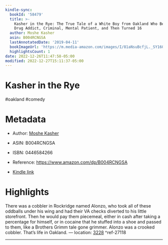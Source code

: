 ```yaml
---
kindle-sync:
  bookId: '58479'
  title: >-
    Kasher in the Rye: The True Tale of a White Boy from Oakland Who Became a
    Drug Addict, Criminal, Mental Patient, and Then Turned 16
  author: Moshe Kasher
  asin: B004RCNGSA
  lastAnnotatedDate: '2019-04-11'
  bookImageUrl: 'https://m.media-amazon.com/images/I/81aNsuBcfjL._SY160.jpg'
  highlightsCount: 1
date: 2022-12-26T11:47:58-05:00
modified: 2022-12-27T15:11:37-05:00
---
```

# Kasher in the Rye

#oakland #comedy 

# Metadata

* Author: [Moshe Kasher](https://www.amazon.com/Moshe-Kasher/e/B0058XHZXY/ref=dp_byline_cont_ebooks_1)

* ASIN: B004RCNGSA

* ISBN: 0446584266

* Reference: <https://www.amazon.com/dp/B004RCNGSA>

* [Kindle link](kindle://book?action=open&asin=B004RCNGSA)

# Highlights

There was a cobbler in Rockridge named Alonzo, who took all of these oddballs under his wing and had their VA checks diverted to his little storefront. Then he would pay them piecemeal, either in cash after taking a percentage for himself, or in cocaine that he stuffed into a shoe and passed to them, like a Brothers Grimm tale gone grimmer. Alonzo was a crooked cobbler. That’s life in Oakland. — location: [3228](kindle://book?action=open&asin=B004RCNGSA&location=3228) ^ref-27118

---
